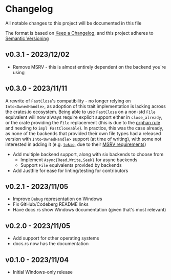 # Changelog

All notable changes to this project will be documented in this file

The format is based on [Keep a Changelog](https://keepachangelog.com/en/1.0.0/),
and this project adheres to [Semantic Versioning](https://semver.org/spec/v2.0.0.html)

## v0.3.1 - 2023/12/02

* Remove MSRV - this is almost entirely dependent on the backend you're using

## v0.3.0 - 2023/11/11

A rewrite of `FastClose`'s compatibility - no longer relying on `Into<OwnedHandle>`, as adoption of this trait implementation is lacking across the crates.io ecosystem.
Being able to use `FastClose` on a non-std `File` equivalent will now always require explicit support either in `close_already`, or the crate providing the `File` replacement (this is due to the [orphan rule](https://doc.rust-lang.org/reference/items/implementations.html#orphan-rules) and needing to `impl FastCloseable`).
In practice, this was the case already, as none of the backends that provided their own file types had a released version with `Into<OwnedHandle>` support (at time of writing), with some not interested in adding it (e.g. [`tokio`](https://lib.rs/crates/tokio), due to their [MSRV requirements](https://github.com/tokio-rs/mio/pull/1606#issuecomment-1212491131))

* Add multiple backend support, along with six backends to choose from
  * Implement `Async{Read,Write,Seek}` for async backends
  * Support `File` equivalents provided by backends
* Add Justfile for ease for linting/testing for contributors

## v0.2.1 - 2023/11/05

* Improve `Debug` representation on Windows
* Fix GitHub/Codeberg README links
* Have docs.rs show Windows documentation (given that's most relevant)

## v0.2.0 - 2023/11/05

* Add support for other operating systems
* docs.rs now has the documentation

## v0.1.0 - 2023/11/04

* Initial Windows-only release
